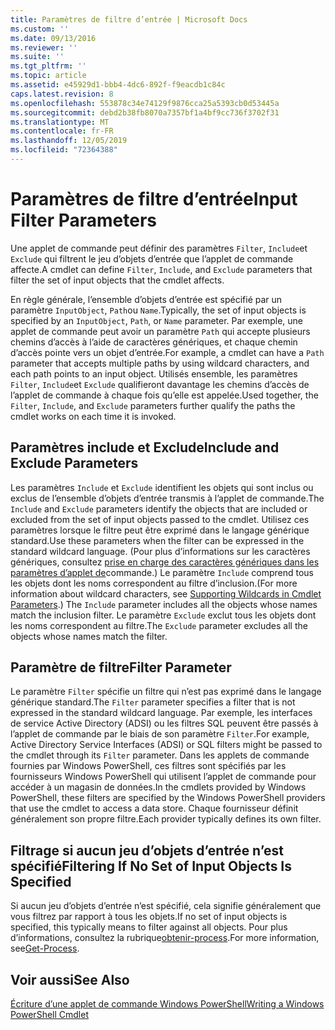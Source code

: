 ```yaml
---
title: Paramètres de filtre d’entrée | Microsoft Docs
ms.custom: ''
ms.date: 09/13/2016
ms.reviewer: ''
ms.suite: ''
ms.tgt_pltfrm: ''
ms.topic: article
ms.assetid: e45929d1-bbb4-4dc6-892f-f9eacdb1c84c
caps.latest.revision: 8
ms.openlocfilehash: 553878c34e74129f9876cca25a5393cb0d53445a
ms.sourcegitcommit: debd2b38fb8070a7357bf1a4bf9cc736f3702f31
ms.translationtype: MT
ms.contentlocale: fr-FR
ms.lasthandoff: 12/05/2019
ms.locfileid: "72364388"
---
```

# <a name="input-filter-parameters"></a><span data-ttu-id="1295f-102">Paramètres de filtre d’entrée</span><span class="sxs-lookup"><span data-stu-id="1295f-102">Input Filter Parameters</span></span>

<span data-ttu-id="1295f-103">Une applet de commande peut définir des paramètres `Filter`, `Include`et `Exclude` qui filtrent le jeu d’objets d’entrée que l’applet de commande affecte.</span><span class="sxs-lookup"><span data-stu-id="1295f-103">A cmdlet can define `Filter`, `Include`, and `Exclude` parameters that filter the set of input objects that the cmdlet affects.</span></span>

<span data-ttu-id="1295f-104">En règle générale, l’ensemble d’objets d’entrée est spécifié par un paramètre `InputObject`, `Path`ou `Name`.</span><span class="sxs-lookup"><span data-stu-id="1295f-104">Typically, the set of input objects is specified by an `InputObject`, `Path`, or `Name` parameter.</span></span> <span data-ttu-id="1295f-105">Par exemple, une applet de commande peut avoir un paramètre `Path` qui accepte plusieurs chemins d’accès à l’aide de caractères génériques, et chaque chemin d’accès pointe vers un objet d’entrée.</span><span class="sxs-lookup"><span data-stu-id="1295f-105">For example, a cmdlet can have a `Path` parameter that accepts multiple paths by using wildcard characters, and each path points to an input object.</span></span> <span data-ttu-id="1295f-106">Utilisés ensemble, les paramètres `Filter`, `Include`et `Exclude` qualifieront davantage les chemins d’accès de l’applet de commande à chaque fois qu’elle est appelée.</span><span class="sxs-lookup"><span data-stu-id="1295f-106">Used together, the `Filter`, `Include`, and `Exclude` parameters further qualify the paths the cmdlet works on each time it is invoked.</span></span>

## <a name="include-and-exclude-parameters"></a><span data-ttu-id="1295f-107">Paramètres include et Exclude</span><span class="sxs-lookup"><span data-stu-id="1295f-107">Include and Exclude Parameters</span></span>

<span data-ttu-id="1295f-108">Les paramètres `Include` et `Exclude` identifient les objets qui sont inclus ou exclus de l’ensemble d’objets d’entrée transmis à l’applet de commande.</span><span class="sxs-lookup"><span data-stu-id="1295f-108">The `Include` and `Exclude` parameters identify the objects that are included or excluded from the set of input objects passed to the cmdlet.</span></span> <span data-ttu-id="1295f-109">Utilisez ces paramètres lorsque le filtre peut être exprimé dans le langage générique standard.</span><span class="sxs-lookup"><span data-stu-id="1295f-109">Use these parameters when the filter can be expressed in the standard wildcard language.</span></span> <span data-ttu-id="1295f-110">(Pour plus d’informations sur les caractères génériques, consultez [prise en charge des caractères génériques dans les paramètres d’applet de](./supporting-wildcard-characters-in-cmdlet-parameters.md)commande.) Le paramètre `Include` comprend tous les objets dont les noms correspondent au filtre d’inclusion.</span><span class="sxs-lookup"><span data-stu-id="1295f-110">(For more information about wildcard characters, see [Supporting Wildcards in Cmdlet Parameters](./supporting-wildcard-characters-in-cmdlet-parameters.md).) The `Include` parameter includes all the objects whose names match the inclusion filter.</span></span> <span data-ttu-id="1295f-111">Le paramètre `Exclude` exclut tous les objets dont les noms correspondent au filtre.</span><span class="sxs-lookup"><span data-stu-id="1295f-111">The `Exclude` parameter excludes all the objects whose names match the filter.</span></span>

## <a name="filter-parameter"></a><span data-ttu-id="1295f-112">Paramètre de filtre</span><span class="sxs-lookup"><span data-stu-id="1295f-112">Filter Parameter</span></span>

<span data-ttu-id="1295f-113">Le paramètre `Filter` spécifie un filtre qui n’est pas exprimé dans le langage générique standard.</span><span class="sxs-lookup"><span data-stu-id="1295f-113">The `Filter` parameter specifies a filter that is not expressed in the standard wildcard language.</span></span> <span data-ttu-id="1295f-114">Par exemple, les interfaces de service Active Directory (ADSI) ou les filtres SQL peuvent être passés à l’applet de commande par le biais de son paramètre `Filter`.</span><span class="sxs-lookup"><span data-stu-id="1295f-114">For example, Active Directory Service Interfaces (ADSI) or SQL filters might be passed to the cmdlet through its `Filter` parameter.</span></span> <span data-ttu-id="1295f-115">Dans les applets de commande fournies par Windows PowerShell, ces filtres sont spécifiés par les fournisseurs Windows PowerShell qui utilisent l’applet de commande pour accéder à un magasin de données.</span><span class="sxs-lookup"><span data-stu-id="1295f-115">In the cmdlets provided by Windows PowerShell, these filters are specified by the Windows PowerShell providers that use the cmdlet to access a data store.</span></span> <span data-ttu-id="1295f-116">Chaque fournisseur définit généralement son propre filtre.</span><span class="sxs-lookup"><span data-stu-id="1295f-116">Each provider typically defines its own filter.</span></span>

## <a name="filtering-if-no-set-of-input-objects-is-specified"></a><span data-ttu-id="1295f-117">Filtrage si aucun jeu d’objets d’entrée n’est spécifié</span><span class="sxs-lookup"><span data-stu-id="1295f-117">Filtering If No Set of Input Objects Is Specified</span></span>

<span data-ttu-id="1295f-118">Si aucun jeu d’objets d’entrée n’est spécifié, cela signifie généralement que vous filtrez par rapport à tous les objets.</span><span class="sxs-lookup"><span data-stu-id="1295f-118">If no set of input objects is specified, this typically means to filter against all objects.</span></span> <span data-ttu-id="1295f-119">Pour plus d’informations, consultez la rubrique[obtenir-process](/powershell/module/Microsoft.PowerShell.Management/Get-Process).</span><span class="sxs-lookup"><span data-stu-id="1295f-119">For more information, see[Get-Process](/powershell/module/Microsoft.PowerShell.Management/Get-Process).</span></span>

## <a name="see-also"></a><span data-ttu-id="1295f-120">Voir aussi</span><span class="sxs-lookup"><span data-stu-id="1295f-120">See Also</span></span>

[<span data-ttu-id="1295f-121">Écriture d’une applet de commande Windows PowerShell</span><span class="sxs-lookup"><span data-stu-id="1295f-121">Writing a Windows PowerShell Cmdlet</span></span>](./writing-a-windows-powershell-cmdlet.md)